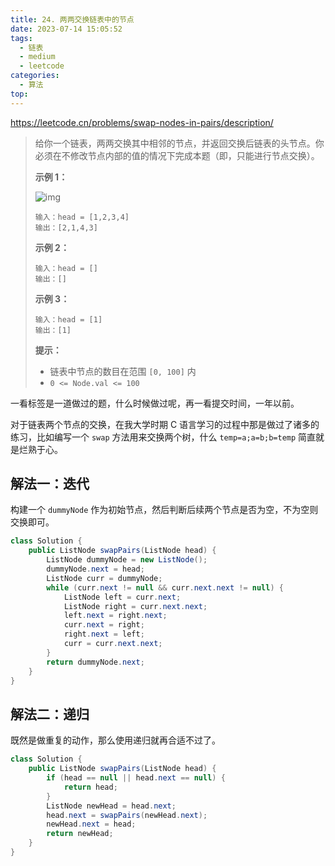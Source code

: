 ```yaml
---
title: 24. 两两交换链表中的节点
date: 2023-07-14 15:05:52
tags:
  - 链表
  - medium
  - leetcode
categories:
  - 算法
top:
---
```


https://leetcode.cn/problems/swap-nodes-in-pairs/description/

<!-- more -->

> 给你一个链表，两两交换其中相邻的节点，并返回交换后链表的头节点。你必须在不修改节点内部的值的情况下完成本题（即，只能进行节点交换）。
>
>  
>
> **示例 1：**
>
> ![img](https://images.orkva.com/images/2023/07/14/swap_ex1.jpg)
>
> ```
> 输入：head = [1,2,3,4]
> 输出：[2,1,4,3]
> ```
>
> **示例 2：**
>
> ```
> 输入：head = []
> 输出：[]
> ```
>
> **示例 3：**
>
> ```
> 输入：head = [1]
> 输出：[1]
> ```
>
>  
>
> **提示：**
>
> - 链表中节点的数目在范围 `[0, 100]` 内
> - `0 <= Node.val <= 100`

一看标签是一道做过的题，什么时候做过呢，再一看提交时间，一年以前。

对于链表两个节点的交换，在我大学时期 C 语言学习的过程中那是做过了诸多的练习，比如编写一个 `swap` 方法用来交换两个树，什么 `temp=a;a=b;b=temp` 简直就是烂熟于心。

## 解法一：迭代

构建一个 `dummyNode` 作为初始节点，然后判断后续两个节点是否为空，不为空则交换即可。

```java
class Solution {
    public ListNode swapPairs(ListNode head) {
        ListNode dummyNode = new ListNode();
        dummyNode.next = head;
        ListNode curr = dummyNode;
        while (curr.next != null && curr.next.next != null) {
            ListNode left = curr.next;
            ListNode right = curr.next.next;
            left.next = right.next;
            curr.next = right;
            right.next = left;
            curr = curr.next.next;
        }
        return dummyNode.next;
    }
}
```

## 解法二：递归

既然是做重复的动作，那么使用递归就再合适不过了。

```java
class Solution {
    public ListNode swapPairs(ListNode head) {
        if (head == null || head.next == null) {
            return head;
        }
        ListNode newHead = head.next;
        head.next = swapPairs(newHead.next);
        newHead.next = head;
        return newHead;
    }
}
```

